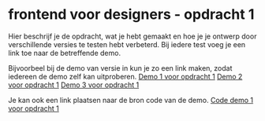 # frontend voor designers - opdracht 1
Hier beschrijf je de opdracht, wat je hebt gemaakt en hoe je je ontwerp door verschillende versies te testen hebt verbeterd. Bij iedere test voeg je een link toe naar de betreffende demo.

Bijvoorbeel bij de demo van versie in kun je zo een link maken, zodat iedereen de demo zelf kan uitproberen. [Demo 1 voor opdracht 1](v1/)
[Demo 2 voor opdracht 1](v2/)
[Demo 3 voor opdracht 1](v3/)

Je kan ook een link plaatsen naar de bron code van de demo. [Code demo 1 voor opdracht 1](https://github.com/KoopReynders/frontendvoordesigners/blob/master/opdracht1/v1/)
